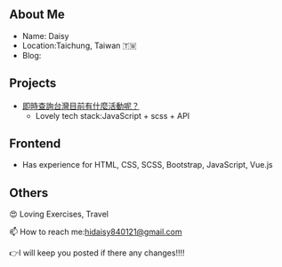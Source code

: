 ## About Me
* Name: Daisy
* Location:Taichung, Taiwan 🇹🇼
* Blog: 

## Projects
* [即時查詢台灣目前有什麼活動呢？](https://daisy840121.github.io/festivalMAP/index.html) 
  * Lovely tech stack:JavaScript + scss + API
## Frontend
* Has experience for HTML, CSS, SCSS, Bootstrap, JavaScript, Vue.js 

## Others
😍 Loving Exercises, Travel  

📫 How to reach me:hidaisy840121@gmail.com  

👉I will keep you posted if there any changes!!!!
